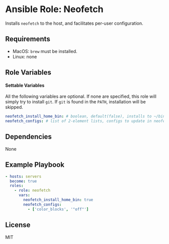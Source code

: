 # Ansible Role: Neofetch

Installs `neofetch` to the host, and facilitates per-user configuration.

## Requirements

- MacOS: `brew` must be installed.
- Linux: none

## Role Variables

#### Settable Variables

All the following variables are optional.  If none are specified, this role will simply try to install `git`. If `git` is found in the `PATH`, installation will be skipped.

```yaml
neofetch_install_home_bin: # boolean, default(false), installs to ~/bin instead of system package
neofetch_configs: # list of 2-element lists, configs to update in neofetch config file
```

## Dependencies

None

## Example Playbook
```yaml
- hosts: servers
  become: true
  roles:
    - role: neofetch
      vars:
        neofetch_install_home_bin: true
        neofetch_configs:
          - ['color_blocks', '"off"']

```

## License

MIT
